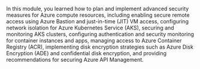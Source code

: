 In this module, you learned how to plan and implement advanced security measures for Azure compute resources, including enabling secure remote access using Azure Bastion and just-in-time (JIT) VM access, configuring network isolation for Azure Kubernetes Service (AKS), securing and monitoring AKS clusters, configuring authentication and security monitoring for container instances and apps, managing access to Azure Container Registry (ACR), implementing disk encryption strategies such as Azure Disk Encryption (ADE) and confidential disk encryption, and providing recommendations for securing Azure API Management.
